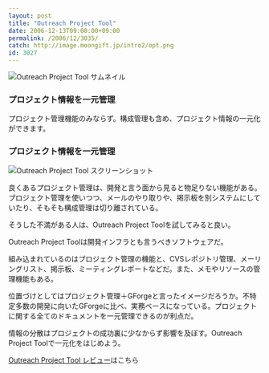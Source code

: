 ```yaml
---
layout: post
title: "Outreach Project Tool"
date: 2006-12-13T09:00:00+09:00
permalink: /2006/12/3035/
catch: http://image.moongift.jp/intro2/opt.png
id: 3027
---
```

 ![Outreach Project Tool サムネイル](http://image.moongift.jp/intro2/opt.t.png "Outreach Project Tool サムネイル")
  

### プロジェクト情報を一元管理
  
プロジェクト管理機能のみならず。構成管理も含め、プロジェクト情報の一元化ができます。  
<!--more-->  

### プロジェクト情報を一元管理
  

![Outreach Project Tool スクリーンショット](http://image.moongift.jp/intro2/opt.png "Outreach Project Tool スクリーンショット")

  

良くあるプロジェクト管理は、開発と言う面から見ると物足りない機能がある。プロジェクト管理を使いつつ、メールのやり取りや、掲示板を別システムにしていたり、そもそも構成管理は切り離されている。

  

そうした不満がある人は、Outreach Project Toolを試してみると良い。

  

Outreach Project Toolは開発インフラとも言うべきソフトウェアだ。

  

組み込まれているのはプロジェクト管理の機能と、CVSレポジトリ管理、メーリングリスト、掲示板、ミーティングレポートなどだ。また、メモやリソースの管理機能もある。

  

位置づけとしてはプロジェクト管理＋GForgeと言ったイメージだろうか。不特定多数の開発に向いたGForgeに比べ、実務ベースになっている。プロジェクトに関する全てのドキュメントを一元管理できるのが利点だ。

  

情報の分散はプロジェクトの成功裏に少なからず影響を及ぼす。Outreach Project Toolで一元化をはじめよう。

  

[Outreach Project Tool レビュー](http://oss.moongift.jp/review/i-3041.html)はこちら

